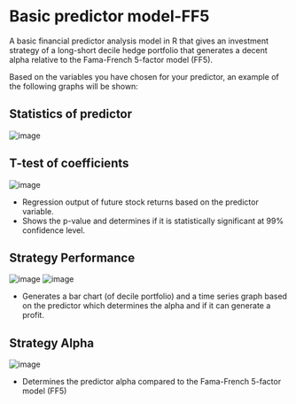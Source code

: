 # Basic predictor model-FF5

A basic financial predictor analysis model in R that gives an investment strategy of a long-short decile hedge portfolio that generates a decent alpha relative to the Fama-French 5-factor model (FF5). 

Based on the variables you have chosen for your predictor, an example of the following graphs will be shown:

## Statistics of predictor
![image](https://user-images.githubusercontent.com/42922621/155521691-80339e00-2451-46b0-be58-bda3c30ccaeb.png)

## T-test of coefficients
![image](https://user-images.githubusercontent.com/42922621/155522041-5c991010-05b3-4df3-b69b-6edb70741f7d.png)
- Regression output of future stock returns based on the predictor variable.
- Shows the p-value and determines if it is statistically significant at 99% confidence level.

## Strategy Performance
![image](https://user-images.githubusercontent.com/42922621/155522540-41831535-4777-4d0e-b7f3-d1769307fc82.png) ![image](https://user-images.githubusercontent.com/42922621/155522547-cca08430-8617-48c6-bc28-05393af1f46a.png)
- Generates a bar chart (of decile portfolio) and a time series graph based on the predictor which determines the alpha and if it can generate a profit.

## Strategy Alpha
![image](https://user-images.githubusercontent.com/42922621/155523241-7ce7dd4d-7573-4071-b20b-255ea91eec2b.png)
- Determines the predictor alpha compared to the Fama-French 5-factor model (FF5)
